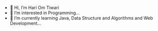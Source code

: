 - 👋 Hi, I’m Hari Om Tiwari
- 👀 I’m interested in Programming...
- 🌱 I’m currently learning Java, Data Structure and Algorithms and Web Development...
<!--- 💞️ I’m looking to collaborate on ...
- 📫 How to reach me: You may drop mail at hariom.codes@gmail.com ... --->

<!---
hariomCodes/hariomCodes is a ✨ special ✨ repository because its `README.md` (this file) appears on your GitHub profile.
You can click the Preview link to take a look at your changes.
--->
